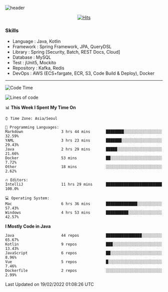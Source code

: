 <!-- Github Profile Readme로 프로필 꾸미기 : https://zzsza.github.io/development/2020/07/10/make-github-profile-readme/ -->

<!-- github theme -->
  <!-- 
    ![header](https://capsule-render.vercel.app/api?type=slice&color=e0f0e3&height=150&section=header&text=beasy&fontSize=45)
  -->
  ![header](https://capsule-render.vercel.app/api?type=soft&color=e0f0e3&height=150&section=header&text=Choi-YongSeok&fontSize=55&animation=twinkling)


<!-- hits count : https://hits.seeyoufarm.com/ -->
<div align=center>
    
  [![Hits](https://hits.seeyoufarm.com/api/count/incr/badge.svg?url=https%3A%2F%2Fgithub.com%2Fchoi-ys&count_bg=%2379C83D&title_bg=%23555555&icon=&icon_color=%23E7E7E7&title=hits&edge_flat=false)](https://hits.seeyoufarm.com)

</div>


<!-- Committed Top Lang -->
<div align=center>
</div>


### Skills
 - Language : Java, Kotlin
 - Framework : Spring Framework, JPA, QueryDSL
 - Library : Spring [Security, Batch, REST Docs, Cloud]
 - Database : MySQL
 - Test : jUnit5, Mockito
 - Repository : Kafka, Redis
 - DevOps : AWS (ECS+fargate, ECR, S3, Code Build & Deploy), Docker

---

<!--START_SECTION:waka-->
![Code Time](http://img.shields.io/badge/Code%20Time-2%2C032%20hrs%2028%20mins-blue)

![Lines of code](https://img.shields.io/badge/From%20Hello%20World%20I%27ve%20Written-210%20Thousand%20lines%20of%20code-blue)

📊 **This Week I Spent My Time On** 

```text
⌚︎ Time Zone: Asia/Seoul

💬 Programming Languages: 
Markdown                 3 hrs 44 mins       ████████░░░░░░░░░░░░░░░░░   32.59% 
YAML                     3 hrs 23 mins       ███████░░░░░░░░░░░░░░░░░░   29.43% 
Java                     2 hrs 29 mins       █████░░░░░░░░░░░░░░░░░░░░   21.66% 
Docker                   53 mins             ██░░░░░░░░░░░░░░░░░░░░░░░   7.72% 
Other                    18 mins             ░░░░░░░░░░░░░░░░░░░░░░░░░   2.62%

🔥 Editors: 
IntelliJ                 11 hrs 29 mins      █████████████████████████   100.0%

💻 Operating System: 
Mac                      6 hrs 36 mins       ██████████████░░░░░░░░░░░   57.43% 
Windows                  4 hrs 53 mins       ██████████░░░░░░░░░░░░░░░   42.57%

```

**I Mostly Code in Java** 

```text
Java                     44 repos            ████████████████░░░░░░░░░   65.67% 
Kotlin                   9 repos             ███░░░░░░░░░░░░░░░░░░░░░░   13.43% 
JavaScript               6 repos             ██░░░░░░░░░░░░░░░░░░░░░░░   8.96% 
Vue                      5 repos             █░░░░░░░░░░░░░░░░░░░░░░░░   7.46% 
Dockerfile               2 repos             ░░░░░░░░░░░░░░░░░░░░░░░░░   2.99%

```



 Last Updated on 19/02/2022 01:08:26 UTC
<!--END_SECTION:waka-->

<!-- 
![footer](https://capsule-render.vercel.app/api?section=footer&type=slice&color=e0f0e3)
-->

